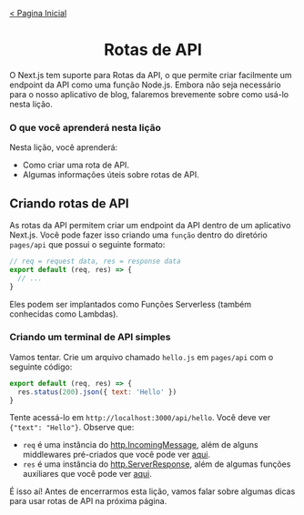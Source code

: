 [< Pagina Inicial](../../README.md#basico)

<h1 align="center">Rotas de API</h1>

O Next.js tem suporte para Rotas da API, o que permite criar facilmente um endpoint da API como uma função Node.js. Embora não seja necessário para o nosso aplicativo de blog, falaremos brevemente sobre como usá-lo nesta lição.

### O que você aprenderá nesta lição

Nesta lição, você aprenderá:

  - Como criar uma rota de API.
  - Algumas informações úteis sobre rotas de API.

## Criando rotas de API

As rotas da API permitem criar um endpoint da API dentro de um aplicativo Next.js. Você pode fazer isso criando uma `função` dentro do diretório `pages/api` que possui o seguinte formato:

```javascript
// req = request data, res = response data
export default (req, res) => {
  // ...
}
```

Eles podem ser implantados como Funções Serverless (também conhecidas como Lambdas).

### Criando um terminal de API simples

Vamos tentar. Crie um arquivo chamado `hello.js` em `pages/api` com o seguinte código:

```javascript
export default (req, res) => {
  res.status(200).json({ text: 'Hello' })
}
```

Tente acessá-lo em `http://localhost:3000/api/hello`. Você deve ver `{"text": "Hello"}`. Observe que:

  - `req` é uma instância do [http.IncomingMessage](https://nodejs.org/api/http.html#http_class_http_incomingmessage), além de alguns middlewares pré-criados que você pode ver [aqui](https://nextjs.org/docs/api-routes/api-middlewares).
  - `res` é uma instância do [http.ServerResponse](https://nodejs.org/api/http.html#http_class_http_serverresponse), além de algumas funções auxiliares que você pode ver [aqui](https://nextjs.org/docs/api-routes/response-helpers).

É isso aí! Antes de encerrarmos esta lição, vamos falar sobre algumas dicas para usar rotas de API na próxima página.

